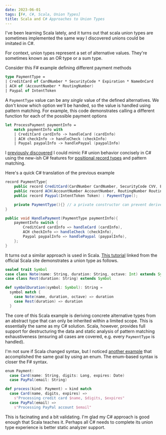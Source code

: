 ```yaml
---
date: 2023-06-01
tags: [F#, C#, Scala, Union Types]
title: Scala and C# Approaches to Union Types
---
```


I've been learning Scala lately, and it turns out that scala union types are sometimes implemented the same way I discovered unions could be imitated in C#.
<!--more-->

For context, union types represent a set of alternative values. They're sometimes known as an OR type or a sum type.

Consider this F# example defining different payment methods 
```fsharp
type PaymentType = 
| CreditCard of CardNumber * SecurityCode * Expiration * NameOnCard 
| ACH of (AccountNumber * RoutingNumber)
| Paypal of IntentToken
```
A `PaymentType` value can be any *single* value of the defined alternatives. We don't know which option we'll be handed, so the value is handled using pattern matching.
For example, this code demonstrates calling a different function for each of the possible payment options

```fsharp
let ProcessPayment paymentInfo = 
    match paymentInfo with
    | CreditCard cardInfo -> handleCard (cardInfo)
    | ACH checkInfo -> handleCheck (checkInfo)
    | Paypal paypalInfo -> handlePaypal (paypalInfo)
```

I [previously discovered](../../posts/2021/2021-03-26-Unions-in-CSharp.md) I could mimic F# union behavior 
concisely in C# using the new-ish C# features for [positional record types](https://learn.microsoft.com/en-us/dotnet/csharp/language-reference/builtin-types/record#positional-syntax-for-property-definition) and pattern matching.

Here's a quick C# translation of the previous example
```cs
record PaymentType{
    public record CreditCard(CardNumber CardNumber, SecurityCode CVV, Expiration ExpirationDate, NameOnCard Name) : PaymentType();
    public record ACH(AccountNumber AccountNumber, RoutingNumber RoutingNumber) : PaymentType();
    public record Paypal(IntentToken Token) : PaymentType();

    private PaymentType(){} // a private constructor can prevent derived cases from being defined elsewhere
}

public void HandlePayment(PaymentType paymentInfo){
    paymentInfo switch {
        CreditCard cardInfo => handleCard (cardInfo),
        ACH checkInfo => handleCheck (checkInfo),
        Paypal paypalInfo => handlePaypal (paypalInfo),
    };
}
```

It turns out a similar approach is used in Scala. [This tutorial](https://www.scala-exercises.org/scala_tutorial/structuring_information)
linked from the official Scala site demonstrates a union type as follows.

```Scala
sealed trait Symbol
case class Note(name: String, duration: String, octave: Int) extends Symbol
case class Rest(duration: String) extends Symbol

def symbolDuration(symbol: Symbol): String =
  symbol match {
    case Note(name, duration, octave) => duration
    case Rest(duration) => duration
  }
```

The core of this Scala example is deriving concrete alternative types from an abstract type that can only be inherited within a limited scope.
This is essentially the same as my C# solution. Scala, however, provides full support for destructuring the data and static analysis of pattern matching exhaustiveness (ensuring all cases are covered, e.g. every `PaymentType` is handled).

I'm not sure if Scala changed syntax, but I noticed [another example](https://scastie.scala-lang.org/2plItYkVS4enZCFwBIPnZA) that accomplished 
the same goal by using an enum. The enum-based syntax is closer the F# syntax.

```scala
enum Payment:
  case Card(name: String, digits: Long, expires: Date)
  case PayPal(email: String)

def process(kind: Payment) = kind match
  case Card(name, digits, expires) =>
    s"Processing credit card $name, $digits, $expires"
  case PayPal(email) =>
    s"Processing PayPal account $email"
```

This is facinating and a bit validating. I'm glad my C# approach is good enough that Scala teaches it. 
Perhaps all C# needs to complete its union type experience is better static analyzer support.
